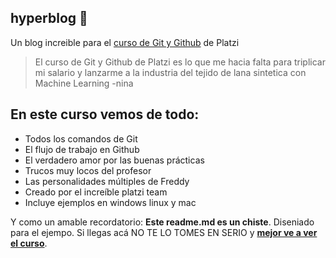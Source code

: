 ## hyperblog 💚

Un blog increible para el [curso de Git y Github](https://platzi.com/cursos/git-github/ "curso de Git y Github") de Platzi

> El curso de Git y Github de Platzi es lo que me hacia falta para triplicar mi salario y lanzarme a la industria del tejido de lana sintetica con Machine Learning
> -nina

## En este curso vemos de todo:

- Todos los comandos de Git
- El flujo de trabajo en Github
- El verdadero amor por las buenas pr&aacute;cticas
- Trucos muy locos del profesor
- Las personalidades m&uacute;ltiples de Freddy
- Creado por el incre&iacute;ble platzi team
- Incluye ejemplos en windows linux y mac

Y como un amable recordatorio: **Este readme.md es un chiste**. Diseniado para el ejempo. Si llegas ac&aacute; NO TE LO TOMES EN SERIO y [**mejor ve a ver el curso**](https://platzi.com/cursos/git-github/ "**mejor ve a ver el curso**").
